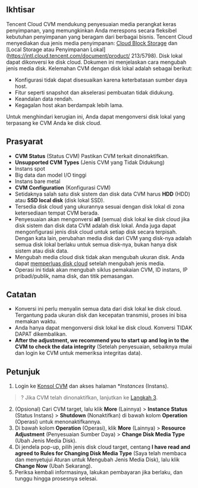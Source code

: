 
## Ikhtisar
Tencent Cloud CVM mendukung penyesuaian media perangkat keras penyimpanan, yang memungkinkan Anda merespons secara fleksibel kebutuhan penyimpanan yang beragam dari berbagai bisnis.
Tencent Cloud menyediakan dua jenis media penyimpanan: [Cloud Block Storage](https://intl.cloud.tencent.com/document/product/213/4953) dan [Local Storage atau Penyimpanan Lokal](https://intl.cloud.tencent.com/document/product/ 213/5798). Disk lokal dapat dikonversi ke disk cloud. Dokumen ini menjelaskan cara mengubah jenis media disk.
Kelemahan CVM dengan disk lokal adalah sebagai berikut:
- Konfigurasi tidak dapat disesuaikan karena keterbatasan sumber daya host.
- Fitur seperti snapshot dan akselerasi pembuatan tidak didukung.
- Keandalan data rendah.
- Kegagalan host akan berdampak lebih lama.

Untuk menghindari kerugian ini, Anda dapat mengonversi disk lokal yang terpasang ke CVM Anda ke disk cloud.

<span id="LocalDiskPrecondition"></span>
## Prasyarat
- **CVM Status** (Status CVM)
 Pastikan CVM terkait dinonaktifkan.
- **Unsupported CVM Types** (Jenis CVM yang Tidak Didukung)
 - Instans spot
 - Big data dan model I/O tinggi 
 - Instans bare metal
- **CVM Configuration** (Konfigurasi CVM)
 - Setidaknya salah satu disk sistem dan disk data CVM harus **HDD** (HDD) atau **SSD local disk** (disk lokal SSD).
 - Tersedia disk cloud yang ukurannya sesuai dengan disk lokal di zona ketersediaan tempat CVM berada.
 - Penyesuaian akan mengonversi **all** (semua) disk lokal ke disk cloud jika disk sistem dan disk data CVM adalah disk lokal. Anda juga dapat mengonfigurasi jenis disk cloud untuk setiap disk secara terpisah.
 Dengan kata lain, perubahan media disk dari CVM yang disk-nya adalah semua disk lokal berlaku untuk semua disk-nya, bukan hanya disk sistem atau disk data.
 - Mengubah media cloud disk tidak akan mengubah ukuran disk. Anda dapat [memperluas disk cloud](https://intl.cloud.tencent.com/document/product/362/5747) setelah mengubah jenis media.
 - Operasi ini tidak akan mengubah siklus pemakaian CVM, ID instans, IP pribadi/publik, nama disk, dan titik pemasangan.

<span id="LocalDiskNotice"></span>
## Catatan

- Konversi ini perlu menyalin semua data dari disk lokal ke disk cloud. Tergantung pada ukuran disk dan kecepatan transmisi, proses ini bisa memakan waktu.
- Anda hanya dapat mengonversi disk lokal ke disk cloud. Konversi TIDAK DAPAT dikembalikan.
- **After the adjustment, we recommend you to start up and log in to the CVM to check the data integrity** (Setelah penyesuaian, sebaiknya mulai dan login ke CVM untuk memeriksa integritas data).

## Petunjuk
1. Login ke [Konsol CVM](https://console.cloud.tencent.com/cvm) dan akses halaman **Instances* (Instans).
>? Jika CVM telah dinonaktifkan, lanjutkan ke [Langkah 3](#step3).
2. (Opsional) Cari CVM target, lalu klik **More** (Lainnya) > **Instance Status** (Status Instans) > **Shutdown** (Nonaktifkan) di bawah kolom **Operation** (Operasi) untuk menonaktifkannya.
<span id="step3"></span>
3. Di bawah kolom **Operation** (Operasi), klik **More** (Lainnya) > **Resource Adjustment** (Penyesuaian Sumber Daya) > **Change Disk Media Type** (Ubah Jenis Media Disk).
4. Di jendela pop-up, pilih jenis disk cloud target, centang **I have read and agreed to Rules for Changing Disk Media Type** (Saya telah membaca dan menyetujui Aturan untuk Mengubah Jenis Media Disk), lalu klik **Change Now** (Ubah Sekarang).
5. Periksa kembali informasinya, lakukan pembayaran jika berlaku, dan tunggu hingga prosesnya selesai.
 

